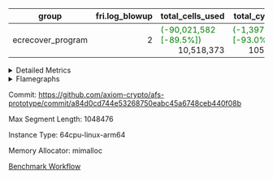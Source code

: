 | group | fri.log_blowup | total_cells_used | total_cycles | total_proof_time_ms |
| --- | --- | --- | --- | --- |
| ecrecover_program | <div style='text-align: right'>2</div>  | <span style="color: green">(-90,021,582 [-89.5%])</span> <div style='text-align: right'>10,518,373</div>  | <span style="color: green">(-1,397,331 [-93.0%])</span> <div style='text-align: right'>105,240</div>  | <span style="color: green">(-8,192.0 [-78.2%])</span> <div style='text-align: right'>2,286.0</div>  |


<details>
<summary>Detailed Metrics</summary>

| group | commit_exe_time_ms | execute_and_trace_gen_time_ms | execute_time_ms | fri.log_blowup | keygen_time_ms | num_segments | total_cells_used | total_cycles | total_proof_time_ms |
| --- | --- | --- | --- | --- | --- | --- | --- | --- | --- |
| ecrecover_program | <span style="color: green">(-2.0 [-28.6%])</span> <div style='text-align: right'>5.0</div>  | <span style="color: green">(-2,273.0 [-86.8%])</span> <div style='text-align: right'>347.0</div>  | <span style="color: green">(-1,625.0 [-86.9%])</span> <div style='text-align: right'>245.0</div>  | <div style='text-align: right'>2</div>  | <div style='text-align: right'>255.0</div>  | <div style='text-align: right'>1</div>  | <span style="color: green">(-90,021,582 [-89.5%])</span> <div style='text-align: right'>10,518,373</div>  | <span style="color: green">(-1,397,331 [-93.0%])</span> <div style='text-align: right'>105,240</div>  | <span style="color: green">(-8,192.0 [-78.2%])</span> <div style='text-align: right'>2,286.0</div>  |

| group | air_name | constraints | interactions | quotient_deg |
| --- | --- | --- | --- | --- |
| ecrecover_program | ProgramAir | <div style='text-align: right'>4</div>  | <div style='text-align: right'>1</div>  | <div style='text-align: right'>1</div>  |
| ecrecover_program | VmConnectorAir | <div style='text-align: right'>9</div>  | <div style='text-align: right'>3</div>  | <div style='text-align: right'>2</div>  |
| ecrecover_program | PersistentBoundaryAir<8> | <div style='text-align: right'>6</div>  | <div style='text-align: right'>3</div>  | <div style='text-align: right'>2</div>  |
| ecrecover_program | MemoryMerkleAir<8> | <div style='text-align: right'>40</div>  | <div style='text-align: right'>4</div>  | <div style='text-align: right'>2</div>  |
| ecrecover_program | AccessAdapterAir<2> | <div style='text-align: right'>14</div>  | <div style='text-align: right'>5</div>  | <div style='text-align: right'>2</div>  |
| ecrecover_program | AccessAdapterAir<4> | <div style='text-align: right'>14</div>  | <div style='text-align: right'>5</div>  | <div style='text-align: right'>2</div>  |
| ecrecover_program | AccessAdapterAir<8> | <div style='text-align: right'>14</div>  | <div style='text-align: right'>5</div>  | <div style='text-align: right'>2</div>  |
| ecrecover_program | AccessAdapterAir<16> | <div style='text-align: right'>14</div>  | <div style='text-align: right'>5</div>  | <div style='text-align: right'>2</div>  |
| ecrecover_program | AccessAdapterAir<32> | <div style='text-align: right'>14</div>  | <div style='text-align: right'>5</div>  | <div style='text-align: right'>2</div>  |
| ecrecover_program | AccessAdapterAir<64> | <div style='text-align: right'>14</div>  | <div style='text-align: right'>5</div>  | <div style='text-align: right'>2</div>  |
| ecrecover_program | VmAirWrapper<Rv32VecHeapAdapterAir<1, 2, 2, 32, 32>, FieldExpressionCoreAir> | <div style='text-align: right'>449</div>  | <div style='text-align: right'>411</div>  | <div style='text-align: right'>2</div>  |
| ecrecover_program | VmAirWrapper<Rv32VecHeapAdapterAir<2, 2, 2, 32, 32>, FieldExpressionCoreAir> | <div style='text-align: right'>456</div>  | <div style='text-align: right'>422</div>  | <div style='text-align: right'>2</div>  |
| ecrecover_program | KeccakVmAir | <div style='text-align: right'>4,571</div>  | <div style='text-align: right'>321</div>  | <div style='text-align: right'>2</div>  |
| ecrecover_program | VmAirWrapper<Rv32IsEqualModAdapterAir<2, 1, 32, 32>, ModularIsEqualCoreAir<32, 4, 8> | <div style='text-align: right'>223</div>  | <div style='text-align: right'>25</div>  | <div style='text-align: right'>2</div>  |
| ecrecover_program | VmAirWrapper<Rv32VecHeapAdapterAir<2, 1, 1, 32, 32>, ModularMulDivCoreAir> | <div style='text-align: right'>188</div>  | <div style='text-align: right'>156</div>  | <div style='text-align: right'>2</div>  |
| ecrecover_program | VmAirWrapper<Rv32VecHeapAdapterAir<2, 1, 1, 32, 32>, ModularAddSubCoreAir> | <div style='text-align: right'>126</div>  | <div style='text-align: right'>94</div>  | <div style='text-align: right'>2</div>  |
| ecrecover_program | VmAirWrapper<Rv32HintStoreAdapterAir, Rv32HintStoreCoreAir> | <div style='text-align: right'>17</div>  | <div style='text-align: right'>15</div>  | <div style='text-align: right'>2</div>  |
| ecrecover_program | VmAirWrapper<Rv32MultAdapterAir, DivRemCoreAir<4, 8> | <div style='text-align: right'>88</div>  | <div style='text-align: right'>25</div>  | <div style='text-align: right'>2</div>  |
| ecrecover_program | VmAirWrapper<Rv32MultAdapterAir, MulHCoreAir<4, 8> | <div style='text-align: right'>38</div>  | <div style='text-align: right'>24</div>  | <div style='text-align: right'>2</div>  |
| ecrecover_program | VmAirWrapper<Rv32MultAdapterAir, MultiplicationCoreAir<4, 8> | <div style='text-align: right'>26</div>  | <div style='text-align: right'>19</div>  | <div style='text-align: right'>2</div>  |
| ecrecover_program | RangeTupleCheckerAir<2> | <div style='text-align: right'>4</div>  | <div style='text-align: right'>1</div>  | <div style='text-align: right'>1</div>  |
| ecrecover_program | VmAirWrapper<Rv32RdWriteAdapterAir, Rv32AuipcCoreAir> | <div style='text-align: right'>15</div>  | <div style='text-align: right'>11</div>  | <div style='text-align: right'>2</div>  |
| ecrecover_program | VmAirWrapper<Rv32JalrAdapterAir, Rv32JalrCoreAir> | <div style='text-align: right'>20</div>  | <div style='text-align: right'>16</div>  | <div style='text-align: right'>2</div>  |
| ecrecover_program | VmAirWrapper<Rv32CondRdWriteAdapterAir, Rv32JalLuiCoreAir> | <div style='text-align: right'>22</div>  | <div style='text-align: right'>10</div>  | <div style='text-align: right'>2</div>  |
| ecrecover_program | VmAirWrapper<Rv32BranchAdapterAir, BranchLessThanCoreAir<4, 8> | <div style='text-align: right'>41</div>  | <div style='text-align: right'>13</div>  | <div style='text-align: right'>2</div>  |
| ecrecover_program | VmAirWrapper<Rv32BranchAdapterAir, BranchEqualCoreAir<4> | <div style='text-align: right'>25</div>  | <div style='text-align: right'>11</div>  | <div style='text-align: right'>2</div>  |
| ecrecover_program | VmAirWrapper<Rv32LoadStoreAdapterAir, LoadSignExtendCoreAir<4, 8> | <div style='text-align: right'>33</div>  | <div style='text-align: right'>18</div>  | <div style='text-align: right'>2</div>  |
| ecrecover_program | VmAirWrapper<Rv32LoadStoreAdapterAir, LoadStoreCoreAir<4> | <div style='text-align: right'>38</div>  | <div style='text-align: right'>17</div>  | <div style='text-align: right'>2</div>  |
| ecrecover_program | VmAirWrapper<Rv32BaseAluAdapterAir, ShiftCoreAir<4, 8> | <div style='text-align: right'>90</div>  | <div style='text-align: right'>23</div>  | <div style='text-align: right'>2</div>  |
| ecrecover_program | VmAirWrapper<Rv32BaseAluAdapterAir, LessThanCoreAir<4, 8> | <div style='text-align: right'>39</div>  | <div style='text-align: right'>17</div>  | <div style='text-align: right'>2</div>  |
| ecrecover_program | VmAirWrapper<Rv32BaseAluAdapterAir, BaseAluCoreAir<4, 8> | <div style='text-align: right'>43</div>  | <div style='text-align: right'>19</div>  | <div style='text-align: right'>2</div>  |
| ecrecover_program | BitwiseOperationLookupAir<8> | <div style='text-align: right'>4</div>  | <div style='text-align: right'>2</div>  | <div style='text-align: right'>2</div>  |
| ecrecover_program | PhantomAir | <div style='text-align: right'>5</div>  | <div style='text-align: right'>3</div>  | <div style='text-align: right'>2</div>  |
| ecrecover_program | Poseidon2VmAir<BabyBearParameters> | <div style='text-align: right'>525</div>  | <div style='text-align: right'>32</div>  | <div style='text-align: right'>2</div>  |
| ecrecover_program | VariableRangeCheckerAir | <div style='text-align: right'>4</div>  | <div style='text-align: right'>1</div>  | <div style='text-align: right'>1</div>  |

| group | chip_name | rows_used |
| --- | --- | --- |
| ecrecover_program | ProgramChip | <span style="color: green">(-448 [-5.3%])</span> <div style='text-align: right'>7,983</div>  |
| ecrecover_program | VmConnectorAir | <div style='text-align: right'>2</div>  |
| ecrecover_program | Boundary | <span style="color: green">(-28,680 [-90.7%])</span> <div style='text-align: right'>2,942</div>  |
| ecrecover_program | Merkle | <span style="color: green">(-28,682 [-89.8%])</span> <div style='text-align: right'>3,254</div>  |
| ecrecover_program | AccessAdapter<4> | <div style='text-align: right'>34</div>  |
| ecrecover_program | AccessAdapter<8> | <span style="color: green">(-120,512 [-95.0%])</span> <div style='text-align: right'>6,360</div>  |
| ecrecover_program | AccessAdapter<16> | <span style="color: green">(-44,792 [-94.0%])</span> <div style='text-align: right'>2,878</div>  |
| ecrecover_program | AccessAdapter<32> | <span style="color: green">(-22,396 [-94.0%])</span> <div style='text-align: right'>1,440</div>  |
| ecrecover_program | <Rv32VecHeapAdapterAir<1, 2, 2, 32, 32>,FieldExpressionCoreAir> | <span style="color: green">(-6 [-0.5%])</span> <div style='text-align: right'>1,271</div>  |
| ecrecover_program | <Rv32VecHeapAdapterAir<2, 2, 2, 32, 32>,FieldExpressionCoreAir> | <span style="color: green">(-542 [-42.7%])</span> <div style='text-align: right'>726</div>  |
| ecrecover_program | KeccakVmAir | <div style='text-align: right'>120</div>  |
| ecrecover_program | <Rv32IsEqualModAdapterAir<2, 1, 32, 32>,ModularIsEqualCoreAir<32, 4, 8>> | <span style="color: green">(-4,824 [-60.2%])</span> <div style='text-align: right'>3,194</div>  |
| ecrecover_program | <Rv32VecHeapAdapterAir<2, 1, 1, 32, 32>,ModularMulDivCoreAir> | <div style='text-align: right'>16</div>  |
| ecrecover_program | <Rv32VecHeapAdapterAir<2, 1, 1, 32, 32>,ModularAddSubCoreAir> | <span style="color: green">(-636 [-99.1%])</span> <div style='text-align: right'>6</div>  |
| ecrecover_program | <Rv32HintStoreAdapterAir,Rv32HintStoreCoreAir> | <div style='text-align: right'>214</div>  |
| ecrecover_program | <Rv32MultAdapterAir,MultiplicationCoreAir<4, 8>> | <span style="color: green">(-1,280 [-99.1%])</span> <div style='text-align: right'>11</div>  |
| ecrecover_program | RangeTupleCheckerAir<2> | <div style='text-align: right'>524,288</div>  |
| ecrecover_program | <Rv32RdWriteAdapterAir,Rv32AuipcCoreAir> | <span style="color: green">(-13,764 [-94.5%])</span> <div style='text-align: right'>804</div>  |
| ecrecover_program | <Rv32JalrAdapterAir,Rv32JalrCoreAir> | <span style="color: green">(-27,653 [-94.9%])</span> <div style='text-align: right'>1,493</div>  |
| ecrecover_program | <Rv32CondRdWriteAdapterAir,Rv32JalLuiCoreAir> | <span style="color: green">(-12,963 [-88.1%])</span> <div style='text-align: right'>1,744</div>  |
| ecrecover_program | <Rv32BranchAdapterAir,BranchLessThanCoreAir<4, 8>> | <span style="color: green">(-71,724 [-93.2%])</span> <div style='text-align: right'>5,220</div>  |
| ecrecover_program | <Rv32BranchAdapterAir,BranchEqualCoreAir<4>> | <span style="color: green">(-108,425 [-90.9%])</span> <div style='text-align: right'>10,855</div>  |
| ecrecover_program | <Rv32LoadStoreAdapterAir,LoadSignExtendCoreAir<4, 8>> | <span style="color: green">(-33,168 [-89.2%])</span> <div style='text-align: right'>4,005</div>  |
| ecrecover_program | <Rv32LoadStoreAdapterAir,LoadStoreCoreAir<4>> | <span style="color: green">(-481,999 [-94.5%])</span> <div style='text-align: right'>28,114</div>  |
| ecrecover_program | <Rv32BaseAluAdapterAir,ShiftCoreAir<4, 8>> | <span style="color: green">(-68,064 [-88.9%])</span> <div style='text-align: right'>8,531</div>  |
| ecrecover_program | <Rv32BaseAluAdapterAir,LessThanCoreAir<4, 8>> | <span style="color: green">(-48,928 [-96.0%])</span> <div style='text-align: right'>2,026</div>  |
| ecrecover_program | <Rv32BaseAluAdapterAir,BaseAluCoreAir<4, 8>> | <span style="color: green">(-522,075 [-93.4%])</span> <div style='text-align: right'>36,937</div>  |
| ecrecover_program | BitwiseOperationLookupAir<8> | <div style='text-align: right'>65,536</div>  |
| ecrecover_program | PhantomAir | <span style="color: green">(-1,280 [-96.6%])</span> <div style='text-align: right'>45</div>  |
| ecrecover_program | Poseidon2VmAir<BabyBearParameters> | <span style="color: green">(-57,362 [-90.3%])</span> <div style='text-align: right'>6,196</div>  |
| ecrecover_program | VariableRangeCheckerAir | <div style='text-align: right'>262,144</div>  |

| group | dsl_ir | opcode | frequency |
| --- | --- | --- | --- |
| ecrecover_program |  | ADD | <span style="color: green">(-359,134 [-93.0%])</span> <div style='text-align: right'>26,994</div>  |
| ecrecover_program |  | AND | <span style="color: green">(-112,837 [-95.8%])</span> <div style='text-align: right'>5,000</div>  |
| ecrecover_program |  | AUIPC | <span style="color: green">(-13,764 [-94.5%])</span> <div style='text-align: right'>804</div>  |
| ecrecover_program |  | BEQ | <span style="color: green">(-44,680 [-87.6%])</span> <div style='text-align: right'>6,296</div>  |
| ecrecover_program |  | BGEU | <span style="color: green">(-3,325 [-84.6%])</span> <div style='text-align: right'>605</div>  |
| ecrecover_program |  | BLT | <div style='text-align: right'>12</div>  |
| ecrecover_program |  | BLTU | <span style="color: green">(-63,895 [-93.3%])</span> <div style='text-align: right'>4,603</div>  |
| ecrecover_program |  | BNE | <span style="color: green">(-63,745 [-93.3%])</span> <div style='text-align: right'>4,559</div>  |
| ecrecover_program |  | EcAddNe | <span style="color: green">(-542 [-42.7%])</span> <div style='text-align: right'>726</div>  |
| ecrecover_program |  | EcDouble | <span style="color: green">(-6 [-0.5%])</span> <div style='text-align: right'>1,271</div>  |
| ecrecover_program |  | HINT_STOREW | <div style='text-align: right'>214</div>  |
| ecrecover_program |  | IS_EQ | <span style="color: green">(-4,824 [-60.1%])</span> <div style='text-align: right'>3,203</div>  |
| ecrecover_program |  | JAL | <span style="color: green">(-6,583 [-81.7%])</span> <div style='text-align: right'>1,479</div>  |
| ecrecover_program |  | JALR | <span style="color: green">(-27,653 [-94.9%])</span> <div style='text-align: right'>1,493</div>  |
| ecrecover_program |  | KECCAK256 | <div style='text-align: right'>5</div>  |
| ecrecover_program |  | LOADB | <span style="color: green">(-33,168 [-89.2%])</span> <div style='text-align: right'>4,005</div>  |
| ecrecover_program |  | LOADBU | <span style="color: green">(-3,212 [-62.0%])</span> <div style='text-align: right'>1,970</div>  |
| ecrecover_program |  | LOADW | <span style="color: green">(-200,652 [-95.1%])</span> <div style='text-align: right'>10,357</div>  |
| ecrecover_program |  | LUI | <span style="color: green">(-6,380 [-96.0%])</span> <div style='text-align: right'>265</div>  |
| ecrecover_program |  | MUL | <span style="color: green">(-1,280 [-99.1%])</span> <div style='text-align: right'>11</div>  |
| ecrecover_program |  | ModularAddSub | <span style="color: green">(-636 [-98.9%])</span> <div style='text-align: right'>7</div>  |
| ecrecover_program |  | ModularMulDiv | <div style='text-align: right'>27</div>  |
| ecrecover_program |  | OR | <span style="color: green">(-41,852 [-91.2%])</span> <div style='text-align: right'>4,037</div>  |
| ecrecover_program |  | PHANTOM | <span style="color: green">(-1,280 [-96.6%])</span> <div style='text-align: right'>45</div>  |
| ecrecover_program |  | SETUP_ISEQ | <div style='text-align: right'>2</div>  |
| ecrecover_program |  | SLL | <span style="color: green">(-32,054 [-88.7%])</span> <div style='text-align: right'>4,100</div>  |
| ecrecover_program |  | SLTU | <span style="color: green">(-48,928 [-96.0%])</span> <div style='text-align: right'>2,026</div>  |
| ecrecover_program |  | SRL | <span style="color: green">(-34,726 [-88.7%])</span> <div style='text-align: right'>4,431</div>  |
| ecrecover_program |  | STOREB | <span style="color: green">(-50,563 [-89.6%])</span> <div style='text-align: right'>5,839</div>  |
| ecrecover_program |  | STOREW | <span style="color: green">(-227,572 [-95.8%])</span> <div style='text-align: right'>9,948</div>  |
| ecrecover_program |  | SUB | <span style="color: green">(-7,616 [-89.6%])</span> <div style='text-align: right'>886</div>  |
| ecrecover_program |  | XOR | <span style="color: green">(-636 [-97.0%])</span> <div style='text-align: right'>20</div>  |

| group | air_name | dsl_ir | opcode | cells_used |
| --- | --- | --- | --- | --- |
| ecrecover_program | <Rv32BaseAluAdapterAir,BaseAluCoreAir<4, 8>> |  | ADD | <span style="color: green">(-12,928,824 [-93.0%])</span> <div style='text-align: right'>971,784</div>  |
| ecrecover_program | AccessAdapter<8> |  | ADD | <span style="color: red">(+17 [+33.3%])</span> <div style='text-align: right'>68</div>  |
| ecrecover_program | Boundary |  | ADD | <span style="color: red">(+40 [+33.3%])</span> <div style='text-align: right'>160</div>  |
| ecrecover_program | Merkle |  | ADD | <div style='text-align: right'>64</div>  |
| ecrecover_program | <Rv32BaseAluAdapterAir,BaseAluCoreAir<4, 8>> |  | AND | <span style="color: green">(-4,062,132 [-95.8%])</span> <div style='text-align: right'>180,000</div>  |
| ecrecover_program | <Rv32RdWriteAdapterAir,Rv32AuipcCoreAir> |  | AUIPC | <span style="color: green">(-289,044 [-94.5%])</span> <div style='text-align: right'>16,884</div>  |
| ecrecover_program | AccessAdapter<8> |  | AUIPC | <div style='text-align: right'>34</div>  |
| ecrecover_program | Boundary |  | AUIPC | <div style='text-align: right'>80</div>  |
| ecrecover_program | Merkle |  | AUIPC | <div style='text-align: right'>3,456</div>  |
| ecrecover_program | <Rv32BranchAdapterAir,BranchEqualCoreAir<4>> |  | BEQ | <span style="color: green">(-1,161,680 [-87.6%])</span> <div style='text-align: right'>163,696</div>  |
| ecrecover_program | <Rv32BranchAdapterAir,BranchLessThanCoreAir<4, 8>> |  | BGEU | <span style="color: green">(-106,400 [-84.6%])</span> <div style='text-align: right'>19,360</div>  |
| ecrecover_program | <Rv32BranchAdapterAir,BranchLessThanCoreAir<4, 8>> |  | BLT | <div style='text-align: right'>384</div>  |
| ecrecover_program | <Rv32BranchAdapterAir,BranchLessThanCoreAir<4, 8>> |  | BLTU | <span style="color: green">(-2,044,640 [-93.3%])</span> <div style='text-align: right'>147,296</div>  |
| ecrecover_program | <Rv32BranchAdapterAir,BranchEqualCoreAir<4>> |  | BNE | <span style="color: green">(-1,657,370 [-93.3%])</span> <div style='text-align: right'>118,534</div>  |
| ecrecover_program | <Rv32VecHeapAdapterAir<2, 2, 2, 32, 32>,FieldExpressionCoreAir> |  | EcAddNe | <span style="color: green">(-335,498 [-42.7%])</span> <div style='text-align: right'>449,394</div>  |
| ecrecover_program | AccessAdapter<16> |  | EcAddNe | <span style="color: green">(-99,800 [-78.6%])</span> <div style='text-align: right'>27,175</div>  |
| ecrecover_program | AccessAdapter<32> |  | EcAddNe | <span style="color: green">(-81,836 [-78.6%])</span> <div style='text-align: right'>22,304</div>  |
| ecrecover_program | AccessAdapter<8> |  | EcAddNe | <span style="color: green">(-135,728 [-78.6%])</span> <div style='text-align: right'>36,890</div>  |
| ecrecover_program | Boundary |  | EcAddNe | <div style='text-align: right'>160</div>  |
| ecrecover_program | Merkle |  | EcAddNe | <div style='text-align: right'>192</div>  |
| ecrecover_program | <Rv32VecHeapAdapterAir<1, 2, 2, 32, 32>,FieldExpressionCoreAir> |  | EcDouble | <span style="color: green">(-3,258 [-0.5%])</span> <div style='text-align: right'>690,153</div>  |
| ecrecover_program | AccessAdapter<16> |  | EcDouble | <span style="color: green">(-62,200 [-97.5%])</span> <div style='text-align: right'>1,600</div>  |
| ecrecover_program | AccessAdapter<32> |  | EcDouble | <span style="color: green">(-51,004 [-97.5%])</span> <div style='text-align: right'>1,312</div>  |
| ecrecover_program | AccessAdapter<8> |  | EcDouble | <span style="color: green">(-84,660 [-97.6%])</span> <div style='text-align: right'>2,108</div>  |
| ecrecover_program | Boundary |  | EcDouble | <div style='text-align: right'>160</div>  |
| ecrecover_program | Merkle |  | EcDouble | <div style='text-align: right'>192</div>  |
| ecrecover_program | <Rv32HintStoreAdapterAir,Rv32HintStoreCoreAir> |  | HINT_STOREW | <div style='text-align: right'>5,564</div>  |
| ecrecover_program | AccessAdapter<16> |  | HINT_STOREW | <div style='text-align: right'>250</div>  |
| ecrecover_program | AccessAdapter<32> |  | HINT_STOREW | <div style='text-align: right'>205</div>  |
| ecrecover_program | AccessAdapter<8> |  | HINT_STOREW | <div style='text-align: right'>1,853</div>  |
| ecrecover_program | Boundary |  | HINT_STOREW | <div style='text-align: right'>3,560</div>  |
| ecrecover_program | Merkle |  | HINT_STOREW | <div style='text-align: right'>6,656</div>  |
| ecrecover_program | <Rv32IsEqualModAdapterAir<2, 1, 32, 32>,ModularIsEqualCoreAir<32, 4, 8>> |  | IS_EQ | <span style="color: green">(-800,784 [-60.1%])</span> <div style='text-align: right'>531,698</div>  |
| ecrecover_program | AccessAdapter<16> |  | IS_EQ | <span style="color: green">(-334,300 [-98.7%])</span> <div style='text-align: right'>4,500</div>  |
| ecrecover_program | AccessAdapter<32> |  | IS_EQ | <span style="color: green">(-274,126 [-98.7%])</span> <div style='text-align: right'>3,690</div>  |
| ecrecover_program | AccessAdapter<8> |  | IS_EQ | <span style="color: green">(-454,648 [-98.7%])</span> <div style='text-align: right'>6,052</div>  |
| ecrecover_program | Boundary |  | IS_EQ | <div style='text-align: right'>160</div>  |
| ecrecover_program | Merkle |  | IS_EQ | <span style="color: green">(-128 [-18.2%])</span> <div style='text-align: right'>576</div>  |
| ecrecover_program | <Rv32CondRdWriteAdapterAir,Rv32JalLuiCoreAir> |  | JAL | <span style="color: green">(-118,494 [-81.7%])</span> <div style='text-align: right'>26,622</div>  |
| ecrecover_program | <Rv32JalrAdapterAir,Rv32JalrCoreAir> |  | JALR | <span style="color: green">(-774,284 [-94.9%])</span> <div style='text-align: right'>41,804</div>  |
| ecrecover_program | AccessAdapter<16> |  | KECCAK256 | <div style='text-align: right'>250</div>  |
| ecrecover_program | AccessAdapter<32> |  | KECCAK256 | <div style='text-align: right'>205</div>  |
| ecrecover_program | AccessAdapter<8> |  | KECCAK256 | <div style='text-align: right'>340</div>  |
| ecrecover_program | KeccakVmAir |  | KECCAK256 | <div style='text-align: right'>379,680</div>  |
| ecrecover_program | <Rv32LoadStoreAdapterAir,LoadSignExtendCoreAir<4, 8>> |  | LOADB | <span style="color: green">(-1,160,880 [-89.2%])</span> <div style='text-align: right'>140,175</div>  |
| ecrecover_program | <Rv32LoadStoreAdapterAir,LoadStoreCoreAir<4>> |  | LOADBU | <span style="color: green">(-128,480 [-62.0%])</span> <div style='text-align: right'>78,800</div>  |
| ecrecover_program | AccessAdapter<16> |  | LOADBU | <span style="color: red">(+500 [+400.0%])</span> <div style='text-align: right'>625</div>  |
| ecrecover_program | AccessAdapter<32> |  | LOADBU | <span style="color: red">(+410 [+200.0%])</span> <div style='text-align: right'>615</div>  |
| ecrecover_program | AccessAdapter<8> |  | LOADBU | <span style="color: red">(+323 [+67.9%])</span> <div style='text-align: right'>799</div>  |
| ecrecover_program | Boundary |  | LOADBU | <span style="color: green">(-840 [-91.3%])</span> <div style='text-align: right'>80</div>  |
| ecrecover_program | Merkle |  | LOADBU | <span style="color: green">(-960 [-93.8%])</span> <div style='text-align: right'>64</div>  |
| ecrecover_program | <Rv32LoadStoreAdapterAir,LoadStoreCoreAir<4>> |  | LOADW | <span style="color: green">(-8,026,080 [-95.1%])</span> <div style='text-align: right'>414,280</div>  |
| ecrecover_program | AccessAdapter<16> |  | LOADW | <span style="color: green">(-306,400 [-94.7%])</span> <div style='text-align: right'>17,125</div>  |
| ecrecover_program | AccessAdapter<32> |  | LOADW | <span style="color: green">(-251,248 [-94.7%])</span> <div style='text-align: right'>13,940</div>  |
| ecrecover_program | AccessAdapter<8> |  | LOADW | <span style="color: green">(-479,536 [-95.3%])</span> <div style='text-align: right'>23,579</div>  |
| ecrecover_program | Boundary |  | LOADW | <span style="color: green">(-147,840 [-99.7%])</span> <div style='text-align: right'>480</div>  |
| ecrecover_program | Merkle |  | LOADW | <span style="color: green">(-193,600 [-98.2%])</span> <div style='text-align: right'>3,456</div>  |
| ecrecover_program | <Rv32CondRdWriteAdapterAir,Rv32JalLuiCoreAir> |  | LUI | <span style="color: green">(-114,840 [-96.0%])</span> <div style='text-align: right'>4,770</div>  |
| ecrecover_program | AccessAdapter<8> |  | LUI | <div style='text-align: right'>17</div>  |
| ecrecover_program | Boundary |  | LUI | <div style='text-align: right'>40</div>  |
| ecrecover_program | <Rv32MultAdapterAir,MultiplicationCoreAir<4, 8>> |  | MUL | <span style="color: green">(-39,680 [-99.1%])</span> <div style='text-align: right'>341</div>  |
| ecrecover_program | <Rv32VecHeapAdapterAir<2, 1, 1, 32, 32>,ModularAddSubCoreAir> |  | ModularAddSub | <span style="color: green">(-126,564 [-98.9%])</span> <div style='text-align: right'>1,393</div>  |
| ecrecover_program | AccessAdapter<16> |  | ModularAddSub | <span style="color: green">(-63,600 [-98.9%])</span> <div style='text-align: right'>700</div>  |
| ecrecover_program | AccessAdapter<32> |  | ModularAddSub | <span style="color: green">(-52,152 [-98.9%])</span> <div style='text-align: right'>574</div>  |
| ecrecover_program | AccessAdapter<4> |  | ModularAddSub | <div style='text-align: right'>221</div>  |
| ecrecover_program | AccessAdapter<8> |  | ModularAddSub | <span style="color: green">(-86,496 [-98.9%])</span> <div style='text-align: right'>986</div>  |
| ecrecover_program | Boundary |  | ModularAddSub | <div style='text-align: right'>720</div>  |
| ecrecover_program | Merkle |  | ModularAddSub | <span style="color: red">(+384 [+15.0%])</span> <div style='text-align: right'>2,944</div>  |
| ecrecover_program | <Rv32VecHeapAdapterAir<2, 1, 1, 32, 32>,ModularMulDivCoreAir> |  | ModularMulDiv | <div style='text-align: right'>7,047</div>  |
| ecrecover_program | AccessAdapter<16> |  | ModularMulDiv | <div style='text-align: right'>2,000</div>  |
| ecrecover_program | AccessAdapter<32> |  | ModularMulDiv | <div style='text-align: right'>1,640</div>  |
| ecrecover_program | AccessAdapter<8> |  | ModularMulDiv | <div style='text-align: right'>2,720</div>  |
| ecrecover_program | <Rv32BaseAluAdapterAir,BaseAluCoreAir<4, 8>> |  | OR | <span style="color: green">(-1,506,672 [-91.2%])</span> <div style='text-align: right'>145,332</div>  |
| ecrecover_program | PhantomAir |  | PHANTOM | <span style="color: green">(-7,680 [-96.6%])</span> <div style='text-align: right'>270</div>  |
| ecrecover_program | <Rv32IsEqualModAdapterAir<2, 1, 32, 32>,ModularIsEqualCoreAir<32, 4, 8>> |  | SETUP_ISEQ | <div style='text-align: right'>332</div>  |
| ecrecover_program | <Rv32BaseAluAdapterAir,ShiftCoreAir<4, 8>> |  | SLL | <span style="color: green">(-1,698,862 [-88.7%])</span> <div style='text-align: right'>217,300</div>  |
| ecrecover_program | <Rv32BaseAluAdapterAir,LessThanCoreAir<4, 8>> |  | SLTU | <span style="color: green">(-1,810,336 [-96.0%])</span> <div style='text-align: right'>74,962</div>  |
| ecrecover_program | <Rv32BaseAluAdapterAir,ShiftCoreAir<4, 8>> |  | SRL | <span style="color: green">(-1,840,478 [-88.7%])</span> <div style='text-align: right'>234,843</div>  |
| ecrecover_program | <Rv32LoadStoreAdapterAir,LoadStoreCoreAir<4>> |  | STOREB | <span style="color: green">(-2,022,520 [-89.6%])</span> <div style='text-align: right'>233,560</div>  |
| ecrecover_program | AccessAdapter<16> |  | STOREB | <span style="color: green">(-52,900 [-98.3%])</span> <div style='text-align: right'>925</div>  |
| ecrecover_program | AccessAdapter<32> |  | STOREB | <span style="color: green">(-87,330 [-99.1%])</span> <div style='text-align: right'>779</div>  |
| ecrecover_program | AccessAdapter<8> |  | STOREB | <span style="color: green">(-73,627 [-97.3%])</span> <div style='text-align: right'>2,040</div>  |
| ecrecover_program | Boundary |  | STOREB | <span style="color: green">(-89,560 [-97.8%])</span> <div style='text-align: right'>2,040</div>  |
| ecrecover_program | Merkle |  | STOREB | <span style="color: green">(-246,848 [-98.2%])</span> <div style='text-align: right'>4,416</div>  |
| ecrecover_program | <Rv32LoadStoreAdapterAir,LoadStoreCoreAir<4>> |  | STOREW | <span style="color: green">(-9,102,880 [-95.8%])</span> <div style='text-align: right'>397,920</div>  |
| ecrecover_program | AccessAdapter<16> |  | STOREW | <span style="color: green">(-215,350 [-99.0%])</span> <div style='text-align: right'>2,150</div>  |
| ecrecover_program | AccessAdapter<32> |  | STOREW | <span style="color: green">(-132,635 [-98.7%])</span> <div style='text-align: right'>1,763</div>  |
| ecrecover_program | AccessAdapter<8> |  | STOREW | <span style="color: green">(-471,869 [-95.0%])</span> <div style='text-align: right'>24,752</div>  |
| ecrecover_program | Boundary |  | STOREW | <span style="color: green">(-335,560 [-86.8%])</span> <div style='text-align: right'>51,200</div>  |
| ecrecover_program | Merkle |  | STOREW | <span style="color: green">(-476,864 [-85.3%])</span> <div style='text-align: right'>82,048</div>  |
| ecrecover_program | <Rv32BaseAluAdapterAir,BaseAluCoreAir<4, 8>> |  | SUB | <span style="color: green">(-274,176 [-89.6%])</span> <div style='text-align: right'>31,896</div>  |
| ecrecover_program | <Rv32BaseAluAdapterAir,BaseAluCoreAir<4, 8>> |  | XOR | <span style="color: green">(-22,896 [-97.0%])</span> <div style='text-align: right'>720</div>  |

| group | air_name | segment | cells | main_cols | perm_cols | prep_cols | rows |
| --- | --- | --- | --- | --- | --- | --- | --- |
| ecrecover_program | ProgramAir | 0 | <span style="color: green">(-147,456 [-50.0%])</span> <div style='text-align: right'>147,456</div>  | <div style='text-align: right'>10</div>  | <div style='text-align: right'>8</div>  |  | <span style="color: green">(-8,192 [-50.0%])</span> <div style='text-align: right'>8,192</div>  |
| ecrecover_program | VmConnectorAir | 0 | <div style='text-align: right'>32</div>  | <div style='text-align: right'>4</div>  | <div style='text-align: right'>12</div>  | <div style='text-align: right'>1</div>  | <div style='text-align: right'>2</div>  |
| ecrecover_program | PersistentBoundaryAir<8> | 0 | <span style="color: green">(-917,504 [-87.5%])</span> <div style='text-align: right'>131,072</div>  | <div style='text-align: right'>20</div>  | <div style='text-align: right'>12</div>  |  | <span style="color: green">(-28,672 [-87.5%])</span> <div style='text-align: right'>4,096</div>  |
| ecrecover_program | MemoryMerkleAir<8> | 0 | <span style="color: green">(-1,490,944 [-87.5%])</span> <div style='text-align: right'>212,992</div>  | <div style='text-align: right'>32</div>  | <div style='text-align: right'>20</div>  |  | <span style="color: green">(-28,672 [-87.5%])</span> <div style='text-align: right'>4,096</div>  |
| ecrecover_program | AccessAdapterAir<4> | 0 | <div style='text-align: right'>2,368</div>  | <div style='text-align: right'>13</div>  | <div style='text-align: right'>24</div>  |  | <div style='text-align: right'>64</div>  |
| ecrecover_program | AccessAdapterAir<8> | 0 | <span style="color: green">(-5,038,080 [-93.8%])</span> <div style='text-align: right'>335,872</div>  | <div style='text-align: right'>17</div>  | <div style='text-align: right'>24</div>  |  | <span style="color: green">(-122,880 [-93.8%])</span> <div style='text-align: right'>8,192</div>  |
| ecrecover_program | AccessAdapterAir<16> | 0 | <span style="color: green">(-3,010,560 [-93.8%])</span> <div style='text-align: right'>200,704</div>  | <div style='text-align: right'>25</div>  | <div style='text-align: right'>24</div>  |  | <span style="color: green">(-61,440 [-93.8%])</span> <div style='text-align: right'>4,096</div>  |
| ecrecover_program | AccessAdapterAir<32> | 0 | <span style="color: green">(-1,996,800 [-93.8%])</span> <div style='text-align: right'>133,120</div>  | <div style='text-align: right'>41</div>  | <div style='text-align: right'>24</div>  |  | <span style="color: green">(-30,720 [-93.8%])</span> <div style='text-align: right'>2,048</div>  |
| ecrecover_program | VmAirWrapper<Rv32VecHeapAdapterAir<1, 2, 2, 32, 32>, FieldExpressionCoreAir> | 0 | <div style='text-align: right'>2,807,808</div>  | <div style='text-align: right'>543</div>  | <div style='text-align: right'>828</div>  |  | <div style='text-align: right'>2,048</div>  |
| ecrecover_program | VmAirWrapper<Rv32VecHeapAdapterAir<2, 2, 2, 32, 32>, FieldExpressionCoreAir> | 0 | <span style="color: green">(-1,502,208 [-50.0%])</span> <div style='text-align: right'>1,502,208</div>  | <div style='text-align: right'>619</div>  | <div style='text-align: right'>848</div>  |  | <span style="color: green">(-1,024 [-50.0%])</span> <div style='text-align: right'>1,024</div>  |
| ecrecover_program | KeccakVmAir | 0 | <div style='text-align: right'>569,856</div>  | <div style='text-align: right'>3,164</div>  | <div style='text-align: right'>1,288</div>  |  | <div style='text-align: right'>128</div>  |
| ecrecover_program | VmAirWrapper<Rv32IsEqualModAdapterAir<2, 1, 32, 32>, ModularIsEqualCoreAir<32, 4, 8> | 0 | <span style="color: green">(-909,312 [-50.0%])</span> <div style='text-align: right'>909,312</div>  | <div style='text-align: right'>166</div>  | <div style='text-align: right'>56</div>  |  | <span style="color: green">(-4,096 [-50.0%])</span> <div style='text-align: right'>4,096</div>  |
| ecrecover_program | VmAirWrapper<Rv32VecHeapAdapterAir<2, 1, 1, 32, 32>, ModularMulDivCoreAir> | 0 | <div style='text-align: right'>9,232</div>  | <div style='text-align: right'>261</div>  | <div style='text-align: right'>316</div>  |  | <div style='text-align: right'>16</div>  |
| ecrecover_program | VmAirWrapper<Rv32VecHeapAdapterAir<2, 1, 1, 32, 32>, ModularAddSubCoreAir> | 0 | <span style="color: green">(-397,256 [-99.2%])</span> <div style='text-align: right'>3,128</div>  | <div style='text-align: right'>199</div>  | <div style='text-align: right'>192</div>  |  | <span style="color: green">(-1,016 [-99.2%])</span> <div style='text-align: right'>8</div>  |
| ecrecover_program | VmAirWrapper<Rv32HintStoreAdapterAir, Rv32HintStoreCoreAir> | 0 | <div style='text-align: right'>15,872</div>  | <div style='text-align: right'>26</div>  | <div style='text-align: right'>36</div>  |  | <div style='text-align: right'>256</div>  |
| ecrecover_program | VmAirWrapper<Rv32MultAdapterAir, MultiplicationCoreAir<4, 8> | 0 | <span style="color: green">(-225,552 [-99.2%])</span> <div style='text-align: right'>1,776</div>  | <div style='text-align: right'>31</div>  | <div style='text-align: right'>80</div>  |  | <span style="color: green">(-2,032 [-99.2%])</span> <div style='text-align: right'>16</div>  |
| ecrecover_program | RangeTupleCheckerAir<2> | 0 | <div style='text-align: right'>4,718,592</div>  | <div style='text-align: right'>1</div>  | <div style='text-align: right'>8</div>  | <div style='text-align: right'>2</div>  | <div style='text-align: right'>524,288</div>  |
| ecrecover_program | VmAirWrapper<Rv32RdWriteAdapterAir, Rv32AuipcCoreAir> | 0 | <span style="color: green">(-752,640 [-93.8%])</span> <div style='text-align: right'>50,176</div>  | <div style='text-align: right'>21</div>  | <div style='text-align: right'>28</div>  |  | <span style="color: green">(-15,360 [-93.8%])</span> <div style='text-align: right'>1,024</div>  |
| ecrecover_program | VmAirWrapper<Rv32JalrAdapterAir, Rv32JalrCoreAir> | 0 | <span style="color: green">(-1,966,080 [-93.8%])</span> <div style='text-align: right'>131,072</div>  | <div style='text-align: right'>28</div>  | <div style='text-align: right'>36</div>  |  | <span style="color: green">(-30,720 [-93.8%])</span> <div style='text-align: right'>2,048</div>  |
| ecrecover_program | VmAirWrapper<Rv32CondRdWriteAdapterAir, Rv32JalLuiCoreAir> | 0 | <span style="color: green">(-888,832 [-87.5%])</span> <div style='text-align: right'>126,976</div>  | <div style='text-align: right'>18</div>  | <div style='text-align: right'>44</div>  |  | <span style="color: green">(-14,336 [-87.5%])</span> <div style='text-align: right'>2,048</div>  |
| ecrecover_program | VmAirWrapper<Rv32BranchAdapterAir, BranchLessThanCoreAir<4, 8> | 0 | <span style="color: green">(-10,813,440 [-93.8%])</span> <div style='text-align: right'>720,896</div>  | <div style='text-align: right'>32</div>  | <div style='text-align: right'>56</div>  |  | <span style="color: green">(-122,880 [-93.8%])</span> <div style='text-align: right'>8,192</div>  |
| ecrecover_program | VmAirWrapper<Rv32BranchAdapterAir, BranchEqualCoreAir<4> | 0 | <span style="color: green">(-8,486,912 [-87.5%])</span> <div style='text-align: right'>1,212,416</div>  | <div style='text-align: right'>26</div>  | <div style='text-align: right'>48</div>  |  | <span style="color: green">(-114,688 [-87.5%])</span> <div style='text-align: right'>16,384</div>  |
| ecrecover_program | VmAirWrapper<Rv32LoadStoreAdapterAir, LoadSignExtendCoreAir<4, 8> | 0 | <span style="color: green">(-6,819,840 [-93.8%])</span> <div style='text-align: right'>454,656</div>  | <div style='text-align: right'>35</div>  | <div style='text-align: right'>76</div>  |  | <span style="color: green">(-61,440 [-93.8%])</span> <div style='text-align: right'>4,096</div>  |
| ecrecover_program | VmAirWrapper<Rv32LoadStoreAdapterAir, LoadStoreCoreAir<4> | 0 | <span style="color: green">(-55,050,240 [-93.8%])</span> <div style='text-align: right'>3,670,016</div>  | <div style='text-align: right'>40</div>  | <div style='text-align: right'>72</div>  |  | <span style="color: green">(-491,520 [-93.8%])</span> <div style='text-align: right'>32,768</div>  |
| ecrecover_program | VmAirWrapper<Rv32BaseAluAdapterAir, ShiftCoreAir<4, 8> | 0 | <span style="color: green">(-12,042,240 [-87.5%])</span> <div style='text-align: right'>1,720,320</div>  | <div style='text-align: right'>53</div>  | <div style='text-align: right'>52</div>  |  | <span style="color: green">(-114,688 [-87.5%])</span> <div style='text-align: right'>16,384</div>  |
| ecrecover_program | VmAirWrapper<Rv32BaseAluAdapterAir, LessThanCoreAir<4, 8> | 0 | <span style="color: green">(-4,888,576 [-96.9%])</span> <div style='text-align: right'>157,696</div>  | <div style='text-align: right'>37</div>  | <div style='text-align: right'>40</div>  |  | <span style="color: green">(-63,488 [-96.9%])</span> <div style='text-align: right'>2,048</div>  |
| ecrecover_program | VmAirWrapper<Rv32BaseAluAdapterAir, BaseAluCoreAir<4, 8> | 0 | <span style="color: green">(-114,032,640 [-93.8%])</span> <div style='text-align: right'>7,602,176</div>  | <div style='text-align: right'>36</div>  | <div style='text-align: right'>80</div>  |  | <span style="color: green">(-983,040 [-93.8%])</span> <div style='text-align: right'>65,536</div>  |
| ecrecover_program | BitwiseOperationLookupAir<8> | 0 | <div style='text-align: right'>655,360</div>  | <div style='text-align: right'>2</div>  | <div style='text-align: right'>8</div>  | <div style='text-align: right'>3</div>  | <div style='text-align: right'>65,536</div>  |
| ecrecover_program | PhantomAir | 0 | <span style="color: green">(-35,712 [-96.9%])</span> <div style='text-align: right'>1,152</div>  | <div style='text-align: right'>6</div>  | <div style='text-align: right'>12</div>  |  | <span style="color: green">(-1,984 [-96.9%])</span> <div style='text-align: right'>64</div>  |
| ecrecover_program | Poseidon2VmAir<BabyBearParameters> | 0 | <span style="color: green">(-35,954,688 [-87.5%])</span> <div style='text-align: right'>5,136,384</div>  | <div style='text-align: right'>559</div>  | <div style='text-align: right'>68</div>  |  | <span style="color: green">(-57,344 [-87.5%])</span> <div style='text-align: right'>8,192</div>  |
| ecrecover_program | VariableRangeCheckerAir | 0 | <div style='text-align: right'>2,359,296</div>  | <div style='text-align: right'>1</div>  | <div style='text-align: right'>8</div>  | <div style='text-align: right'>2</div>  | <div style='text-align: right'>262,144</div>  |

| group | segment | execute_and_trace_gen_time_ms | stark_prove_excluding_trace_time_ms | total_cells |
| --- | --- | --- | --- | --- |
| ecrecover_program | 0 | <span style="color: green">(-715.0 [-87.5%])</span> <div style='text-align: right'>102.0</div>  | <span style="color: green">(-5,204.0 [-73.9%])</span> <div style='text-align: right'>1,837.0</div>  | <span style="color: green">(-267,367,512 [-88.2%])</span> <div style='text-align: right'>35,713,167</div>  |

</details>



<details>
<summary>Flamegraphs</summary>

[![](https://axiom-public-data-sandbox-us-east-1.s3.us-east-1.amazonaws.com/benchmark/github/flamegraphs/a84d0cd744e53268750eabc45a6748ceb440f08b/ecrecover-2-2-1048476-64cpu-linux-arm64-mimalloc-ecrecover_program.dsl_ir.opcode.air_name.cells_used.reverse.svg)](https://axiom-public-data-sandbox-us-east-1.s3.us-east-1.amazonaws.com/benchmark/github/flamegraphs/a84d0cd744e53268750eabc45a6748ceb440f08b/ecrecover-2-2-1048476-64cpu-linux-arm64-mimalloc-ecrecover_program.dsl_ir.opcode.air_name.cells_used.reverse.svg)
[![](https://axiom-public-data-sandbox-us-east-1.s3.us-east-1.amazonaws.com/benchmark/github/flamegraphs/a84d0cd744e53268750eabc45a6748ceb440f08b/ecrecover-2-2-1048476-64cpu-linux-arm64-mimalloc-ecrecover_program.dsl_ir.opcode.air_name.cells_used.svg)](https://axiom-public-data-sandbox-us-east-1.s3.us-east-1.amazonaws.com/benchmark/github/flamegraphs/a84d0cd744e53268750eabc45a6748ceb440f08b/ecrecover-2-2-1048476-64cpu-linux-arm64-mimalloc-ecrecover_program.dsl_ir.opcode.air_name.cells_used.svg)
[![](https://axiom-public-data-sandbox-us-east-1.s3.us-east-1.amazonaws.com/benchmark/github/flamegraphs/a84d0cd744e53268750eabc45a6748ceb440f08b/ecrecover-2-2-1048476-64cpu-linux-arm64-mimalloc-ecrecover_program.dsl_ir.opcode.frequency.reverse.svg)](https://axiom-public-data-sandbox-us-east-1.s3.us-east-1.amazonaws.com/benchmark/github/flamegraphs/a84d0cd744e53268750eabc45a6748ceb440f08b/ecrecover-2-2-1048476-64cpu-linux-arm64-mimalloc-ecrecover_program.dsl_ir.opcode.frequency.reverse.svg)
[![](https://axiom-public-data-sandbox-us-east-1.s3.us-east-1.amazonaws.com/benchmark/github/flamegraphs/a84d0cd744e53268750eabc45a6748ceb440f08b/ecrecover-2-2-1048476-64cpu-linux-arm64-mimalloc-ecrecover_program.dsl_ir.opcode.frequency.svg)](https://axiom-public-data-sandbox-us-east-1.s3.us-east-1.amazonaws.com/benchmark/github/flamegraphs/a84d0cd744e53268750eabc45a6748ceb440f08b/ecrecover-2-2-1048476-64cpu-linux-arm64-mimalloc-ecrecover_program.dsl_ir.opcode.frequency.svg)

</details>

Commit: https://github.com/axiom-crypto/afs-prototype/commit/a84d0cd744e53268750eabc45a6748ceb440f08b

Max Segment Length: 1048476

Instance Type: 64cpu-linux-arm64

Memory Allocator: mimalloc

[Benchmark Workflow](https://github.com/axiom-crypto/afs-prototype/actions/runs/12245856400)
